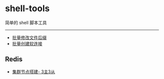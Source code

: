# shell-tools

简单的 shell 脚本工具

---

- [批量修改文件后缀](./rename-file-suffix.sh)
- [批量创建软连接](./create-soft-link.sh)

## Redis

- [集群节点搭建- 3主3从](./redis/create_cluster.sh)
